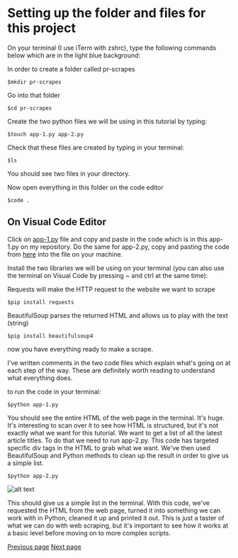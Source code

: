 
# Setting up the folder and files for this project

On your terminal (I use iTerm with zshrc), type the following commands below which are in the light blue background:

In order to create a folder called pr-scrapes
```
$mkdir pr-scrapes
```

Go into that folder
```
$cd pr-scrapes
```

Create the two python files we will be using in this tutorial by typing:
```
$touch app-1.py app-2.py
```

Check that these files are created by typing in your terminal:
```
$ls
```

You should see two files in your directory.


Now open everything in this folder on the code editor
```
$code .
```

## On Visual Code Editor 

Click on [app-1.py](https://github.com/jdm79/basic-bs4/blob/main/app-1.py) file and copy and paste in the code which is in this app-1.py on my repository. Do the same for app-2.py, copy and pasting the code from [here](https://github.com/jdm79/basic-bs4/blob/main/app-2.py) into the file on your machine.


Install the two libraries we will be using on your terminal (you can also use the terminal on Visual Code by pressing ~ and ctrl at the same time):

Requests will make the HTTP request to the website we want to scrape
```
$pip install requests
```

BeautifulSoup parses the returned HTML and allows us to play with the text (string)
```
$pip install beautifulsoup4
```

now you have everything ready to make a scrape.

I've written comments in the two code files which explain what's going on at each step of the way. These are definitely worth reading to understand what everything does.

to run the code in your terminal:

```
$python app-1.py
```

You should see the entire HTML of the web page in the terminal. It's huge. It's interesting to scan over it to see how HTML is structured, but it's not exactly what we want for this tutorial. We want to get a list of all the latest article titles. To do that we need to run app-2.py. This code has targeted specific div tags in the HTML to grab what we want. We've then used BeautifulSoup and Python methods to clean up the result in order to give us a simple list.

```
$python app-2.py
```
![alt text](https://github.com/jdm79/basic-bs4/blob/main/list-titles.png?raw=true)


This should give us a simple list in the terminal. With this code, we've requested the HTML from the web page, turned it into something we can work with in Python, cleaned it up and printed it out. This is just a taster of what we can do with web scraping, but it's important to see how it works at a basic level before moving on to more complex scripts.


[Previous page](https://github.com/jdm79/basic-bs4/blob/main/2-web-scraping-set-up.md)   [Next page](https://github.com/jdm79/basic-bs4/blob/main/4-web-scraping-using-inspect.md)